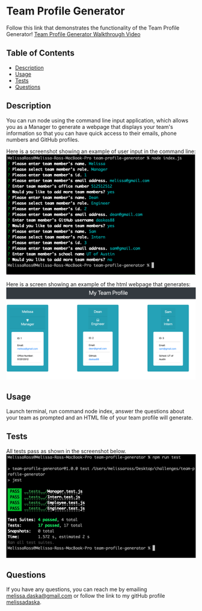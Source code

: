 # Team Profile Generator

Follow this link that demonstrates the functionality of the Team Profile Generator! [Team Profile Generator Walkthrough Video]()

  ## Table of Contents
  
  * [Description](#description)
  * [Usage](#usage)
  * [Tests](#tests)
  * [Questions](#questions)

## Description

You can run node using the command line input application, which allows you as a Manager to generate a webpage that displays your team's information so that you can have quick access to their emails, phone numbers and GitHub profiles.

Here is a screenshot showing an example of user input in the command line: 
![Screenshot of User Input](./assets/images/terminal_userinput.png)

Here is a screen showing an example of the html webpage that generates:
![Screenshot of HTML website](./assets/images/html_website.png)

## Usage
Launch terminal, run command node index, answer the questions about your team as prompted and an HTML file of your team profile will generate.

## Tests
All tests pass as shown in the screenshot below.
![Screenshot of tests passing](./assets/images/passing_tests.png)

## Questions
If you have any questions, you can reach me by emailing [melissa.daska@gmail.com](mailto:melissa.daska@gmail.com) or follow the link to my gitHub profile [melissadaska](https://github.com/melissadaska).
